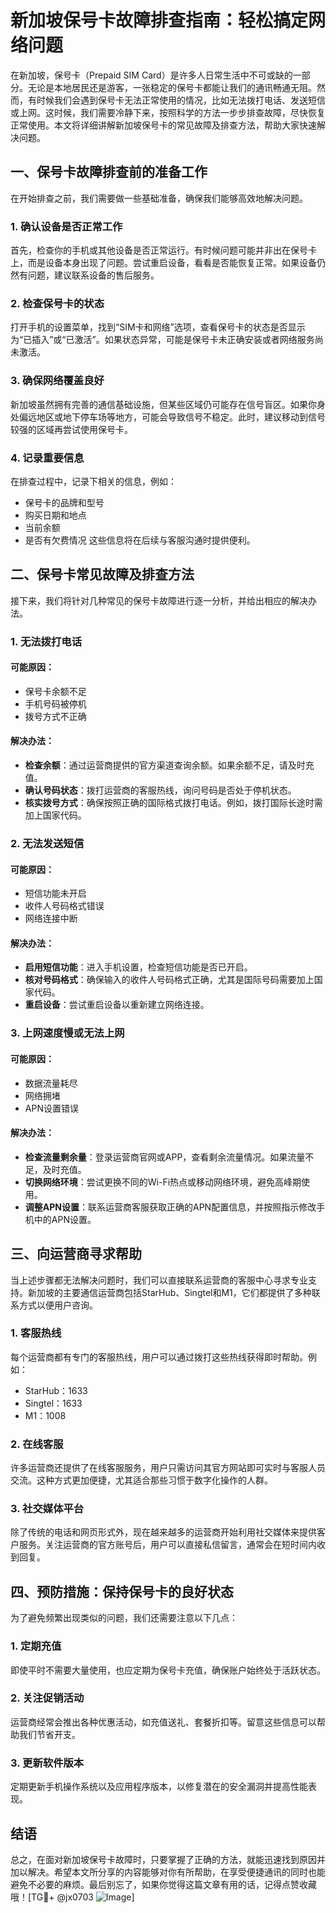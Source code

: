 # 新加坡保号卡故障排查指南：轻松搞定网络问题

在新加坡，保号卡（Prepaid SIM Card）是许多人日常生活中不可或缺的一部分。无论是本地居民还是游客，一张稳定的保号卡都能让我们的通讯畅通无阻。然而，有时候我们会遇到保号卡无法正常使用的情况，比如无法拨打电话、发送短信或上网。这时候，我们需要冷静下来，按照科学的方法一步步排查故障，尽快恢复正常使用。本文将详细讲解新加坡保号卡的常见故障及排查方法，帮助大家快速解决问题。

## 一、保号卡故障排查前的准备工作

在开始排查之前，我们需要做一些基础准备，确保我们能够高效地解决问题。

### 1. 确认设备是否正常工作
首先，检查你的手机或其他设备是否正常运行。有时候问题可能并非出在保号卡上，而是设备本身出现了问题。尝试重启设备，看看是否能恢复正常。如果设备仍然有问题，建议联系设备的售后服务。

### 2. 检查保号卡的状态
打开手机的设置菜单，找到“SIM卡和网络”选项，查看保号卡的状态是否显示为“已插入”或“已激活”。如果状态异常，可能是保号卡未正确安装或者网络服务尚未激活。

### 3. 确保网络覆盖良好
新加坡虽然拥有完善的通信基础设施，但某些区域仍可能存在信号盲区。如果你身处偏远地区或地下停车场等地方，可能会导致信号不稳定。此时，建议移动到信号较强的区域再尝试使用保号卡。

### 4. 记录重要信息
在排查过程中，记录下相关的信息，例如：
- 保号卡的品牌和型号
- 购买日期和地点
- 当前余额
- 是否有欠费情况
这些信息将在后续与客服沟通时提供便利。

## 二、保号卡常见故障及排查方法

接下来，我们将针对几种常见的保号卡故障进行逐一分析，并给出相应的解决办法。

### 1. 无法拨打电话
#### 可能原因：
- 保号卡余额不足
- 手机号码被停机
- 拨号方式不正确

#### 解决办法：
- **检查余额**：通过运营商提供的官方渠道查询余额。如果余额不足，请及时充值。
- **确认号码状态**：拨打运营商的客服热线，询问号码是否处于停机状态。
- **核实拨号方式**：确保按照正确的国际格式拨打电话。例如，拨打国际长途时需加上国家代码。

### 2. 无法发送短信
#### 可能原因：
- 短信功能未开启
- 收件人号码格式错误
- 网络连接中断

#### 解决办法：
- **启用短信功能**：进入手机设置，检查短信功能是否已开启。
- **核对号码格式**：确保输入的收件人号码格式正确，尤其是国际号码需要加上国家代码。
- **重启设备**：尝试重启设备以重新建立网络连接。

### 3. 上网速度慢或无法上网
#### 可能原因：
- 数据流量耗尽
- 网络拥堵
- APN设置错误

#### 解决办法：
- **检查流量剩余量**：登录运营商官网或APP，查看剩余流量情况。如果流量不足，及时充值。
- **切换网络环境**：尝试更换不同的Wi-Fi热点或移动网络环境，避免高峰期使用。
- **调整APN设置**：联系运营商客服获取正确的APN配置信息，并按照指示修改手机中的APN设置。

## 三、向运营商寻求帮助

当上述步骤都无法解决问题时，我们可以直接联系运营商的客服中心寻求专业支持。新加坡的主要通信运营商包括StarHub、Singtel和M1，它们都提供了多种联系方式以便用户咨询。

### 1. 客服热线
每个运营商都有专门的客服热线，用户可以通过拨打这些热线获得即时帮助。例如：
- StarHub：1633
- Singtel：1633
- M1：1008

### 2. 在线客服
许多运营商还提供了在线客服服务，用户只需访问其官方网站即可实时与客服人员交流。这种方式更加便捷，尤其适合那些习惯于数字化操作的人群。

### 3. 社交媒体平台
除了传统的电话和网页形式外，现在越来越多的运营商开始利用社交媒体来提供客户服务。关注运营商的官方账号后，用户可以直接私信留言，通常会在短时间内收到回复。

## 四、预防措施：保持保号卡的良好状态

为了避免频繁出现类似的问题，我们还需要注意以下几点：

### 1. 定期充值
即使平时不需要大量使用，也应定期为保号卡充值，确保账户始终处于活跃状态。

### 2. 关注促销活动
运营商经常会推出各种优惠活动，如充值送礼、套餐折扣等。留意这些信息可以帮助我们节省开支。

### 3. 更新软件版本
定期更新手机操作系统以及应用程序版本，以修复潜在的安全漏洞并提高性能表现。

## 结语

总之，在面对新加坡保号卡故障时，只要掌握了正确的方法，就能迅速找到原因并加以解决。希望本文所分享的内容能够对你有所帮助，在享受便捷通讯的同时也能避免不必要的麻烦。最后别忘了，如果你觉得这篇文章有用的话，记得点赞收藏哦！[TG💪+ @jx0703 ![Image](https://github.com/user-attachments/assets/dbca1d08-cadb-493c-b0ec-ad6f7a83f270)]